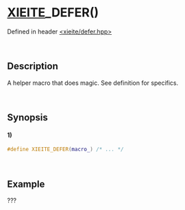 # [XIEITE](../../macros.md)\_DEFER\(\)
Defined in header [<xieite/defer.hpp>](../../../include/xieite/defer.hpp)

&nbsp;

## Description
A helper macro that does magic. See definition for specifics.

&nbsp;

## Synopsis
#### 1)
```cpp
#define XIEITE_DEFER(macro_) /* ... */
```

&nbsp;

## Example
???
